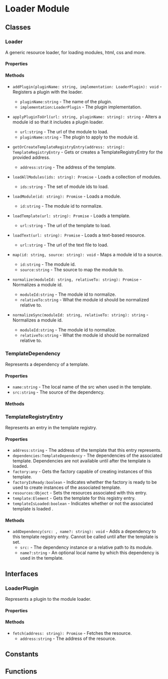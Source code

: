 # Loader Module

## Classes


### Loader

A generic resource loader, for loading modules, html, css and more.

#### Properties


#### Methods


* `addPlugin(pluginName: string, implementation: LoaderPlugin): void` - Registers a plugin with the loader.
  * `pluginName:string` - The name of the plugin.
  * `implementation:LoaderPlugin` - The plugin implementation.



* `applyPluginToUrl(url: string, pluginName: string): string` - Alters a module id so that it includes a plugin loader.
  * `url:string` - The url of the module to load.
  * `pluginName:string` - The plugin to apply to the module id.


* `getOrCreateTemplateRegistryEntry(address: string): TemplateRegistryEntry` - Gets or creates a TemplateRegistryEntry for the provided address.
  * `address:string` - The address of the template.


* `loadAllModules(ids: string): Promise` - Loads a collection of modules.
  * `ids:string` - The set of module ids to load.


* `loadModule(id: string): Promise` - Loads a module.
  * `id:string` - The module id to normalize.


* `loadTemplate(url: string): Promise` - Loads a template.
  * `url:string` - The url of the template to load.


* `loadText(url: string): Promise` - Loads a text-based resource.
  * `url:string` - The url of the text file to load.


* `map(id: string, source: string): void` - Maps a module id to a source.
  * `id:string` - The module id.
  * `source:string` - The source to map the module to.



* `normalize(moduleId: string, relativeTo: string): Promise` - Normalizes a module id.
  * `moduleId:string` - The module id to normalize.
  * `relativeTo:string` - What the module id should be normalized relative to.


* `normalizeSync(moduleId: string, relativeTo: string): string` - Normalizes a module id.
  * `moduleId:string` - The module id to normalize.
  * `relativeTo:string` - What the module id should be normalized relative to.



### TemplateDependency

Represents a dependency of a template.

#### Properties

* `name:string` - The local name of the src when used in the template.
* `src:string` - The source of the dependency.

#### Methods



### TemplateRegistryEntry

Represents an entry in the template registry.

#### Properties

* `address:string` - The address of the template that this entry represents.
* `dependencies:TemplateDependency` - The dependencies of the associated template. Dependencies are not available until after the template is loaded.
* `factory:any` - Gets the factory capable of creating instances of this template.
* `factoryIsReady:boolean` - Indicates whether the factory is ready to be used to create instances of the associated template.
* `resources:Object` - Sets the resources associated with this entry.
* `template:Element` - Gets the template for this registry entry.
* `templateIsLoaded:boolean` - Indicates whether or not the associated template is loaded .

#### Methods


* `addDependency(src: , name?: string): void` - Adds a dependency to this template registry entry. Cannot be called until after the template is set.
  * `src:` - The dependency instance or a relative path to its module.
  * `name?:string` - An optional local name by which this dependency is used in the template.




## Interfaces


### LoaderPlugin

Represents a plugin to the module loader.

#### Properties


#### Methods


* `fetch(address: string): Promise` - Fetches the resource.
  * `address:string` - The address of the resource.



## Constants


## Functions

